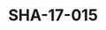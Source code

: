 ---
pid: SHA-17-015
title: SHA-17-015
language: en
collection: Sharhabil Ahmed
original_label: 
rights: Sharhabil Ahmed
location_of_original: Sharhabil Ahmed
photographer_or_studio: Studio Jack Kuwait
scanned_from: photograph 13 by 18.1
_date: '1964'
location: Kuwait
description: Mirghani al Mamoun and Ahmed Hassan Jum'a on Kuwaiti radio
additional_notes: 
permission_display: 'yes'
on_server: 'no'
on_website: 'no'
permalink: /archive/en/sha-17-015.html
layout: photo-page
---